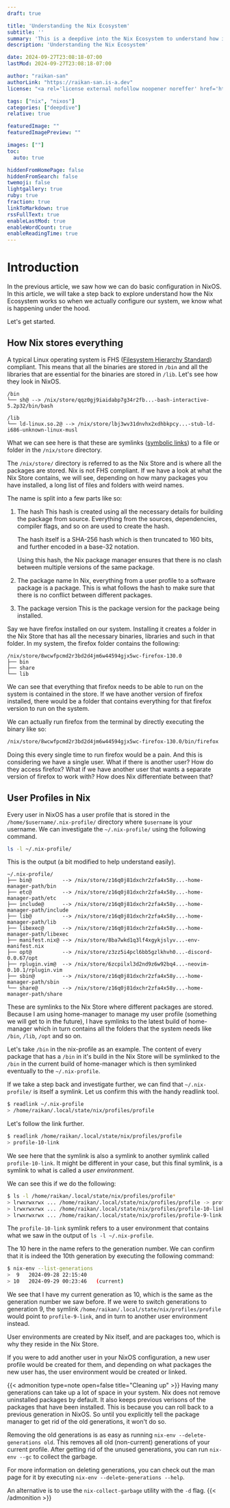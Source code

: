 ```yaml
---
draft: true

title: 'Understanding the Nix Ecosystem'
subtitle: ''
summary: 'This is a deepdive into the Nix Ecosystem to understand how it works.'
description: 'Understanding the Nix Ecosystem'

date: 2024-09-27T23:08:18-07:00
lastMod: 2024-09-27T23:08:18-07:00

author: "raikan-san"
authorLink: "https://raikan-san.is-a.dev"
license: "<a rel='license external nofollow noopener noreffer' href='https://opensource.org/licenses/GPL-3.0' target='_blank'>GPL-3.0</a>"

tags: ["nix", "nixos"]
categories: ["deepdive"]
relative: true

featuredImage: ""
featuredImagePreview: ""

images: [""]
toc:
  auto: true

hiddenFromHomePage: false
hiddenFromSearch: false
twemoji: false
lightgallery: true
ruby: true
fraction: true
linkToMarkdown: true
rssFullText: true
enableLastMod: true
enableWordCount: true
enableReadingTime: true
---
```


# Introduction

In the previous article, we saw how we can do basic configuration in NixOS. In this
article, we will take a step back to explore understand how the Nix Ecosystem works so
when we actually configure our system, we know what is happening under the hood.

Let's get started.

## How Nix stores everything

A typical Linux operating system is FHS
([Filesystem Hierarchy Standard](https://en.wikipedia.org/wiki/Filesystem_Hierarchy_Standard))
compliant. This means that all the binaries are stored in `/bin` and all the libraries
that are essential for the binaries are stored in `/lib`. Let's see how they look in
NixOS.

```plaintext {title="Contents of /bin in my NixOS system"}
/bin
└── sh@ --> /nix/store/qqz0gj9iaidabp7g34r2fb...-bash-interactive-5.2p32/bin/bash
```

```plaintext {title="Contents of /lib in my NixOS system"}
/lib
└── ld-linux.so.2@ --> /nix/store/lbj3wv31dnvhx2xdhbkpcy...-stub-ld-i686-unknown-linux-musl
```

What we can see here is that these are symlinks
([symbolic links](https://en.wikipedia.org/wiki/Symbolic_link))
to a file or folder in the `/nix/store` directory.

The `/nix/store/` directory is referred to as the Nix Store and is where all the packages
are stored. Nix is not FHS compliant. If we have a look at what the Nix Store contains,
we will see, depending on how many packages you have installed, a long list of files and
folders with weird names.

The name is split into a few parts like so:
1. The hash
    This hash is created using all the necessary details for building the package from
    source. Everything from the sources, dependencies, compiler flags, and so on are used
    to create the hash.

    The hash itself is a SHA-256 hash which is then truncated to 160 bits, and further
    encoded in a base-32 notation.

    Using this hash, the Nix package manager ensures that there is no clash between
    multiple versions of the same package.

2. The package name
    In Nix, everything from a user profile to a software package is a package. This is
    what follows the hash to make sure that there is no conflict between different
    packages.

3. The package version
    This is the package version for the package being installed.

Say we have firefox installed on our system. Installing it creates a folder in the Nix
Store that has all the necessary binaries, libraries and such in that folder. In my
system, the firefox folder contains the following:

```plaintext {title="Firefox installation in my Nix Store"}
/nix/store/8wcwfpcmd2r3bd2d4jm6w44594gjx5wc-firefox-130.0
├── bin
├── share
└── lib
```

We can see that everything that firefox needs to be able to run on the system is contained
in the store. If we have another version of firefox installed, there would be a folder
that contains everything for that firefox version to run on the system.

We can actually run firefox from the terminal by directly executing the binary like so:

```bash
/nix/store/8wcwfpcmd2r3bd2d4jm6w44594gjx5wc-firefox-130.0/bin/firefox
```

Doing this every single time to run firefox would be a pain. And this is considering we
have a single user. What if there is another user? How do they access firefox? What if
we have another user that wants a separate version of firefox to work with? How does Nix
differentiate between that?

## User Profiles in Nix

Every user in NixOS has a user profile that is stored in the `/home/$username/.nix-profile/`
directory where `$username` is your username. We can investigate the `~/.nix-profile/`
using the following command.

```bash
ls -l ~/.nix-profile/
```

This is the output (a bit modified to help understand easily).

```plaintext {title="Contents of my ~/.nix-profile"}
~/.nix-profile/
├── bin@          --> /nix/store/z16q0j81dxchr2zfa4x58y...-home-manager-path/bin
├── etc@          --> /nix/store/z16q0j81dxchr2zfa4x58y...-home-manager-path/etc
├── include@      --> /nix/store/z16q0j81dxchr2zfa4x58y...-home-manager-path/include
├── lib@          --> /nix/store/z16q0j81dxchr2zfa4x58y...-home-manager-path/lib
├── libexec@      --> /nix/store/z16q0j81dxchr2zfa4x58y...-home-manager-path/libexec
├── manifest.nix@ --> /nix/store/8ba7wkd1q3lf4xgykjslyv...-env-manifest.nix
├── opt@          --> /nix/store/z3zz5i4pcl6bb5gzlkhvh0...-discord-0.0.67/opt
├── rplugin.vim@  --> /nix/store/6zcpilxl3d2nd9z6w92bq4...-neovim-0.10.1/rplugin.vim
├── sbin@         --> /nix/store/z16q0j81dxchr2zfa4x58y...-home-manager-path/sbin
└── share@        --> /nix/store/z16q0j81dxchr2zfa4x58y...-home-manager-path/share
```

These are symlinks to the Nix Store where different packages are stored. Because I am
using home-manager to manage my user profile (something we will get to in the future),
I have symlinks to the latest build of home-manager which in turn contains all the folders
that the system needs like `/bin`, `/lib`, `/opt` and so on.

Let's take `/bin` in the nix-profile as an example. The content of every package that has
a `/bin` in it's build in the Nix Store will be symlinked to the `/bin` in the
current build of home-manager which is then symlinked eventually to the `~/.nix-profile`.

If we take a step back and investigate further, we can find that `~/.nix-profile/` is
itself a symlink. Let us confirm this with the handy readlink tool.

```bash
$ readlink ~/.nix-profile
> /home/raikan/.local/state/nix/profiles/profile
```

Let's follow the link further.

```bash
$ readlink /home/raikan/.local/state/nix/profiles/profile
> profile-10-link
```

We see here that the symlink is also a symlink to another symlink called `profile-10-link`.
It might be different in your case, but this final symlink, is a symlink to what is called
a *user environment*.

We can see this if we do the following:

```bash
$ ls -l /home/raikan/.local/state/nix/profiles/profile*
> lrwxrwxrwx ... /home/raikan/.local/state/nix/profiles/profile -> profile-10-link
> lrwxrwxrwx ... /home/raikan/.local/state/nix/profiles/profile-10-link -> /nix/store/y1kd48az840d123lv5lllfk7mgc8ndb1-user-environment
> lrwxrwxrwx ... /home/raikan/.local/state/nix/profiles/profile-9-link -> /nix/store/9yp3731lgf0cn2k2ddbx9kbqc3h9wjsb-user-environment
```

The `profile-10-link` symlink refers to a user environment that contains what we saw in
the output of `ls -l ~/.nix-profile`.

The 10 here in the name refers to the generation number. We can confirm that it is indeed
the 10th generation by executing the following command:

```bash
$ nix-env --list-generations
>  9   2024-09-28 22:15:40
> 10   2024-09-29 00:23:46   (current)
```

We see that I have my current generation as 10, which is the same as the generation
number we saw before. If we were to switch generations to generation 9, the symlink
`/home/raikan/.local/state/nix/profiles/profile` would point to `profile-9-link`, and in
turn to another user environment instead.

User environments are created by Nix itself, and are packages too, which is why they
reside in the Nix Store.

If you were to add another user in your NixOS configuration, a new user profile would be
created for them, and depending on what packages the new user has, the user environment
would be created or linked.

{{< admonition type=note open=false title="Cleaning up" >}}
Having many generations can take up a lot of space in your system. Nix does not remove
uninstalled packages by default. It also keeps previous verisons of the packages that
have been installed. This is because you can roll back to a previous generation in NixOS.
So until you explicitly tell the package manager to get rid of the old generations, it
won't do so.

Removing the old generations is as easy as running `nix-env --delete-generations old`.
This removes all old (non-current) generations of your current profile. After getting
rid of the unused generations, you can run `nix-env --gc` to collect the garbage.

For more information on deleting generations, you can check out the man page for it by
executing `nix-env --delete-generations --help`.

An alternative is to use the `nix-collect-garbage` utility with the `-d` flag.
{{< /admonition >}}

